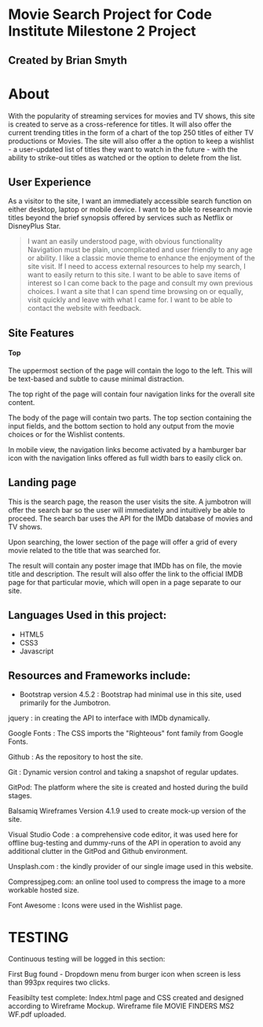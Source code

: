 # Movie Search Project for Code Institute Milestone 2 Project

## Created by Brian Smyth

# About

With the popularity of streaming services for movies and TV shows, this site is created to serve as a cross-reference for titles. It will also offer the current trending titles in the form of a chart of the top 250 titles of either TV productions or Movies. The site will also offer a the option to keep a wishlist - a user-updated list of titles they want to watch in the future - with the ability to strike-out titles as watched or the option to delete from the list.


## User Experience

As a visitor to the site, I want an immediately accessible search function on either desktop, laptop or mobile device.  I want to be able to research movie titles beyond the brief synopsis offered by services such as Netflix or DisneyPlus Star. 

> I want an easily understood page, with obvious functionality
> Navigation must be plain, uncomplicated and user friendly to any age or ability.
> I like a classic movie theme to enhance the enjoyment of the site visit. 
> If I need to access external resources to help my search, I want to easily return to this site. 
> I want to be able to save items of interest so I can come back to the page and consult my own previous choices. 
> I want a site that I can spend time browsing on or equally, visit quickly and leave with what I came for. 
> I want to be able to contact the website with feedback.
> 


## Site Features

#### Top 

The uppermost section of the page will contain the logo to the left. This will be text-based and subtle to cause minimal distraction.  

The top right of the page will contain four navigation links for the overall site content. 

The body of the page will contain two parts. The top section containing the input fields, and the bottom section to hold any output from the movie choices or for the Wishlist contents. 

In mobile view, the navigation links become activated by a hamburger bar icon with the navigation links offered as full width bars to easily click on. 


## Landing page

This is the search page, the reason the user visits the site.  A jumbotron will offer the search bar so the user will immediately and intuitively be able to proceed.  The search bar uses the API for the IMDb database of movies and TV shows. 

Upon searching, the lower section of the page will offer a grid of every movie related to the title that was searched for. 

The result will contain any poster image that IMDb has on file, the movie title and description. The result will also offer the link to the official IMDB page for that particular movie, which will open in a page separate to our site. 


## Languages Used in this project: 

- HTML5
- CSS3
- Javascript

## Resources and Frameworks include: 

- Bootstrap version 4.5.2 :  Bootstrap had minimal use in this site, used primarily for the Jumbotron. 

jquery :  in creating the API to interface with IMDb dynamically. 

Google Fonts :  The CSS imports the "Righteous" font family from Google Fonts. 

Github :  As the repository to host the site. 

Git : Dynamic version control and taking a snapshot of regular updates. 

GitPod: The platform where the site is created and hosted during the build stages. 

Balsamiq Wireframes Version 4.1.9  used to create mock-up version of the site. 

Visual Studio Code : a comprehensive code editor, it was used here for offline bug-testing and dummy-runs of the API in operation to avoid any additional clutter in the GitPod and Github environment. 

Unsplash.com : the kindly provider of our single image used in this website. 

Compressjpeg.com:  an online tool used to compress the image to a more workable hosted size. 

Font Awesome : Icons were used in the Wishlist page. 


# TESTING

Continuous testing will be logged in this section: 

First Bug found - Dropdown menu from burger icon when screen is less than 993px requires two clicks.  

Feasibilty test complete: Index.html page and CSS created and designed according to Wireframe Mockup. Wireframe file MOVIE FINDERS MS2 WF.pdf uploaded. 